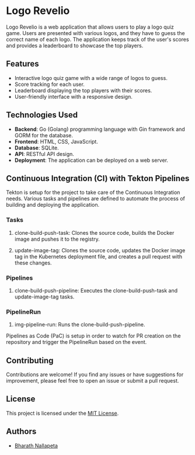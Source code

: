 # Logo Revelio

Logo Revelio is a web application that allows users to play a logo quiz game. Users are presented with various logos, and they have to guess the correct name of each logo. The application keeps track of the user's scores and provides a leaderboard to showcase the top players.

## Features

- Interactive logo quiz game with a wide range of logos to guess.
- Score tracking for each user.
- Leaderboard displaying the top players with their scores.
- User-friendly interface with a responsive design.

## Technologies Used

- **Backend**: Go (Golang) programming language with Gin framework and GORM for the database.
- **Frontend**: HTML, CSS, JavaScript.
- **Database**: SQLite.
- **API**: RESTful API design.
- **Deployment**: The application can be deployed on a web server.

## Continuous Integration (CI) with Tekton Pipelines

Tekton is setup for the project to take care of the Continuous Integration needs. Various tasks and pipelines are defined to automate the process of building and deploying the application.

### Tasks
1. clone-build-push-task: Clones the source code, builds the Docker image and pushes it to the registry.

2. update-image-tag: Clones the source code, updates the Docker image tag in the Kubernetes deployment file, and creates a pull request with these changes.

### Pipelines
1. clone-build-push-pipeline: Executes the clone-build-push-task and update-image-tag tasks.

### PipelineRun
1. img-pipeline-run: Runs the clone-build-push-pipeline.


Pipelines as Code (PaC) is setup in order to watch for PR creation on the repository and trigger the PipelineRun based on the event.

## Contributing

Contributions are welcome! If you find any issues or have suggestions for improvement, please feel free to open an issue or submit a pull request.

## License

This project is licensed under the [MIT License](LICENSE).

## Authors

- [Bharath Nallapeta](https://github.com/bnallapeta)
